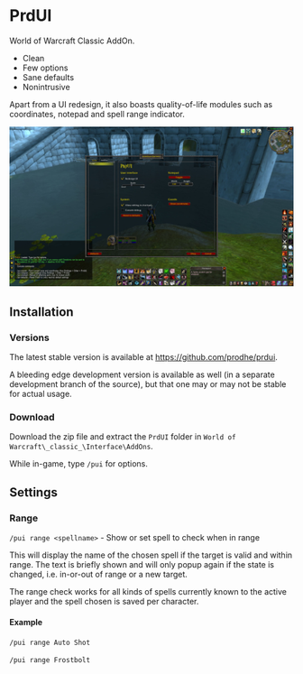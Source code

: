 # PrdUI

World of Warcraft Classic AddOn.

- Clean
- Few options
- Sane defaults
- Nonintrusive

Apart from a UI redesign, it also boasts quality-of-life modules such as coordinates, notepad and spell range indicator.

![PrdUI screenshot](./screenshot.jpg)

## Installation

### Versions

The latest stable version is available at https://github.com/prodhe/prdui.

A bleeding edge development version is available as well (in a separate development branch of the source), but that one may or may not be stable for actual usage.

### Download

Download the zip file and extract the `PrdUI` folder in `World of Warcraft\_classic_\Interface\AddOns`.

While in-game, type `/pui` for options.

## Settings

### Range

`/pui range <spellname>` - Show or set spell to check when in range

This will display the name of the chosen spell if the target is valid and within range. The text is
briefly shown and will only popup again if the state is changed, i.e. in-or-out of range or a new target.

The range check works for all kinds of spells currently known to the active player and the spell chosen is saved per character.

#### Example

`/pui range Auto Shot`

`/pui range Frostbolt`
